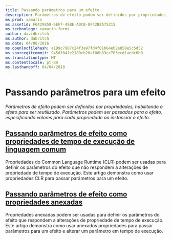 ```yaml
---
title: Passando parâmetros para um efeito
description: Parâmetros de efeito podem ser definidos por propriedades, habilitando o efeito para ser reutilizado. Parâmetros podem ser passados para o efeito, especificando valores para cada propriedade ao instanciar o efeito.
ms.prod: xamarin
ms.assetid: F6429859-6EF7-48BE-A0CB-8F42B8A75215
ms.technology: xamarin-forms
author: davidbritch
ms.author: dabritch
ms.date: 04/06/2016
ms.openlocfilehash: a199c7907c24f3a97fd4f01b64eb2e858e5c5d52
ms.sourcegitcommit: 945df041e2180cb20af08b83cc703ecd1aedc6b0
ms.translationtype: MT
ms.contentlocale: pt-BR
ms.lasthandoff: 04/04/2018
---
```

# <a name="passing-parameters-to-an-effect"></a>Passando parâmetros para um efeito

_Parâmetros de efeito podem ser definidos por propriedades, habilitando o efeito para ser reutilizado. Parâmetros podem ser passados para o efeito, especificando valores para cada propriedade ao instanciar o efeito._

## <a name="passing-effect-parameters-as-common-language-runtime-propertiesclr-propertiesmd"></a>[Passando parâmetros de efeito como propriedades de tempo de execução de linguagem comum](clr-properties.md)

Propriedades do Common Language Runtime (CLR) podem ser usadas para definir os parâmetros do efeito que não respondem a alterações de propriedade de tempo de execução. Este artigo demonstra como usar propriedades CLR para passar parâmetros para um efeito.

## <a name="passing-effect-parameters-as-attached-propertiesattached-propertiesmd"></a>[Passando parâmetros de efeito como propriedades anexadas](attached-properties.md)

Propriedades anexadas podem ser usadas para definir os parâmetros do efeito que respondem a alterações de propriedade de tempo de execução. Este artigo demonstra como usar anexados propriedades para passar parâmetros para um efeito e alterar um parâmetro em tempo de execução.

